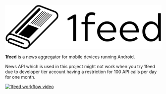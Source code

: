 ![1feed Logo (cover)](branding/vector/default-monochrome-black.svg)
<br>

**1feed** is a news aggregator for mobile devices running Android. <a name="intro"/>

News API which is used in this project might not work when you try 1feed due to developer tier account having a restriction for 100 API calls per day for one month.

[![1feed workflow video](https://i.imgur.com/26LhfTm.png)](https://youtu.be/khzxdhAvh54)
